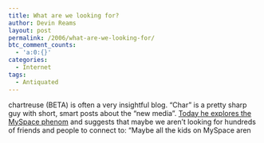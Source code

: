 ```yaml
---
title: What are we looking for?
author: Devin Reams
layout: post
permalink: /2006/what-are-we-looking-for/
btc_comment_counts:
  - 'a:0:{}'
categories:
  - Internet
tags:
  - Antiquated
---
```

chartreuse (BETA) is often a very insightful blog. &#8220;Char&#8221; is a pretty sharp guy with short, smart posts about the &#8220;new media&#8221;. [Today he explores the MySpace phenom][1] and suggests that maybe we aren&#8217;t looking for hundreds of friends and people to connect to: &#8220;Maybe all the kids on MySpace aren

 [1]: http://chartreuse.wordpress.com/2006/08/13/the-politics-of-myspace/